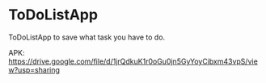 # ToDoListApp
ToDoListApp to save what task you have to do.

APK: https://drive.google.com/file/d/1jrQdkuK1r0oGu0jn5GyYoyCibxm43vpS/view?usp=sharing
